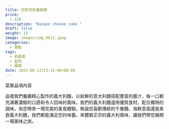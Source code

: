 ```yaml
---
title: 巴斯克乳酪蛋糕
price:
  - 120
description: "Basque cheese cake "
draft: false
weight: 19
image: images/img_0611.jpeg
categories:
  - 餐點
tags:
  - 奶蛋素
  - 起司
  - 蛋糕
date: 2023-08-11T23:15:09+08:00
---
```


菜單品項內容 

品嚐我們餐廳精心製作的義大利麵，以新鮮的意大利麵搭配豐富的醬汁，每一口都充滿著濃郁的口感和令人回味的風味。我們的義大利麵選用優質食材，配合獨特的調味，為您帶來一場完美的美食體驗。無論您喜歡傳統的千層麵、海鮮意面還是素食義大利麵，我們都能滿足您的味蕾。來體驗正宗的義大利風味，讓我們帶您展開一場美味之旅。
